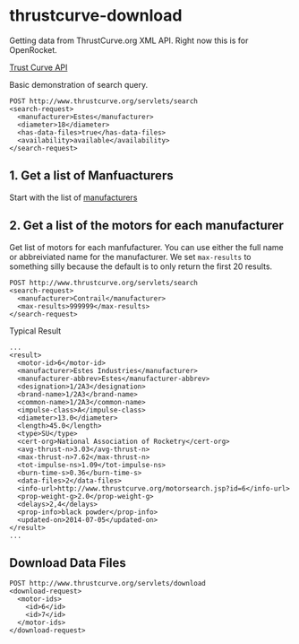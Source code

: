 # thrustcurve-download

Getting data from ThrustCurve.org XML API.  Right now this is for OpenRocket.

[Trust Curve API](http://www.thrustcurve.org/searchapi.shtml)

Basic demonstration of search query.

    POST http://www.thrustcurve.org/servlets/search
    <search-request>
      <manufacturer>Estes</manufacturer>
      <diameter>18</diameter>
      <has-data-files>true</has-data-files>
      <availability>available</availability>
    </search-request>

## 1. Get a list of Manfuacturers 

Start with the list of [manufacturers](http://www.thrustcurve.org/mfrsearch.jsp)

## 2. Get a list of the motors for each manufacturer

Get list of motors for each manfufacturer.  You can use either the full name or
abbreiviated name for the manufacturer.  We set `max-results` to something
silly because the default is to only return the first 20 results. 


    POST http://www.thrustcurve.org/servlets/search
    <search-request>
      <manufacturer>Contrail</manufacturer>
      <max-results>999999</max-results>
    </search-request>

Typical Result

    ...
    <result>
      <motor-id>6</motor-id>
      <manufacturer>Estes Industries</manufacturer>
      <manufacturer-abbrev>Estes</manufacturer-abbrev>
      <designation>1/2A3</designation>
      <brand-name>1/2A3</brand-name>
      <common-name>1/2A3</common-name>
      <impulse-class>A</impulse-class>
      <diameter>13.0</diameter>
      <length>45.0</length>
      <type>SU</type>
      <cert-org>National Association of Rocketry</cert-org>
      <avg-thrust-n>3.03</avg-thrust-n>
      <max-thrust-n>7.62</max-thrust-n>
      <tot-impulse-ns>1.09</tot-impulse-ns>
      <burn-time-s>0.36</burn-time-s>
      <data-files>2</data-files>
      <info-url>http://www.thrustcurve.org/motorsearch.jsp?id=6</info-url>
      <prop-weight-g>2.0</prop-weight-g>
      <delays>2,4</delays>
      <prop-info>black powder</prop-info>
      <updated-on>2014-07-05</updated-on>
    </result>
    ...
    
## Download Data Files

    POST http://www.thrustcurve.org/servlets/download
    <download-request>
      <motor-ids>
        <id>6</id>
        <id>7</id>
      </motor-ids>
    </download-request>
